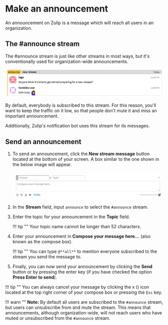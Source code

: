 # Make an announcement

An announcement on Zulip is a message which will reach
all users in an organization.

## The #announce stream

The #announce stream is just like other streams in most ways, but it's
conventionally used for organization-wide announcements.

![Example message](/static/images/help/announce-message.png)

By default, everybody is subscribed to this stream. For this reason,
you'll want to keep the traffic on it low, so that people don't mute
it and miss an important announcement.

Additionally, Zulip's notification bot uses this stream for its
messages.

## Send an announcement

1. To send an announcement, click the **New stream message**
 button located at the bottom of your screen.
 A box similar to the one shown in the below image will appear.

    ![New stream message](/static/images/help/new-stream.png)

3. In the **Stream** field, input `announce` to select the `#announce` stream.

4. Enter the topic for your announcement in the **Topic** field.

    !!! tip ""
        Your topic name cannot be longer than 52 characters.

5. Enter your announcement in **Compose your message here...**
  (also known as the compose box).

    !!! tip ""
        You can type `@**all**` to mention everyone subscribed to the stream you
        send the message to.

6. Finally, you can now send your announcement by
  clicking the **Send** button or by pressing the enter key
  (if you have checked the option **Press Enter to send**).

!!! tip ""
    You can always cancel your message by clicking the x (<i
    class="icon-vector-remove"></i>) icon located at the top right corner of
    your compose box or pressing the `Esc` key.


!!! warn ""
    **Note:** By default all users are subscribed to the `#announce` stream,
    but users can unsubscribe from and mute the stream. This means that
    announcements, although organization-wide, will not reach users who
    have muted or unsubscribed from the `#announce` stream.
